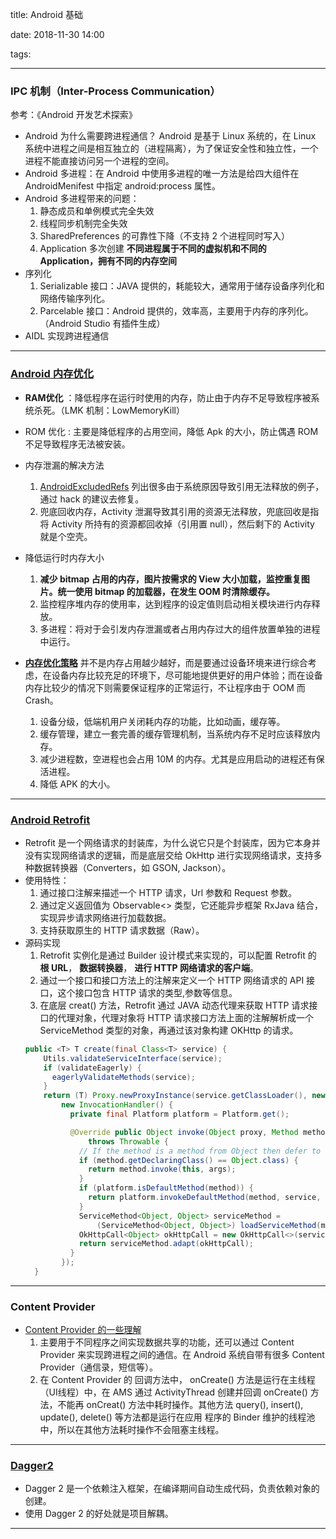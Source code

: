 title: Android 基础

date: 2018-11-30 14:00

tags:

------
### IPC 机制（Inter-Process Communication）
  参考：《Android 开发艺术探索》
  - Android 为什么需要跨进程通信？
    Android 是基于 Linux 系统的，在 Linux 系统中进程之间是相互独立的（进程隔离），为了保证安全性和独立性，一个进程不能直接访问另一个进程的空间。
  - Android 多进程：在 Android 中使用多进程的唯一方法是给四大组件在 AndroidMenifest 中指定 android:process 属性。
  - Android 多进程带来的问题：
    1. 静态成员和单例模式完全失效
    2. 线程同步机制完全失效
    3. SharedPreferences 的可靠性下降（不支持 2 个进程同时写入）
    4. Application 多次创建
    **不同进程属于不同的虚拟机和不同的 Application，拥有不同的内存空间**
  - 序列化
    1. Serializable 接口：JAVA 提供的，耗能较大，通常用于储存设备序列化和网络传输序列化。
    2. Parcelable 接口：Android 提供的，效率高，主要用于内存的序列化。（Android Studio 有插件生成）
  - AIDL 实现跨进程通信

<!--more-->

---
### [Android 内存优化](https://mp.weixin.qq.com/s/Z7oMv0IgKWNkhLon_hFakg?)
  - **RAM优化** ：降低程序在运行时使用的内存，防止由于内存不足导致程序被系统杀死。（LMK 机制：LowMemoryKill）
  - ROM 优化 : 主要是降低程序的占用空间，降低 Apk 的大小，防止偶遇 ROM 不足导致程序无法被安装。

  - 内存泄漏的解决方法
    1. [AndroidExcludedRefs](https://github.com/square/leakcanary/blob/master/leakcanary-android/src/main/java/com/squareup/leakcanary/AndroidExcludedRefs.java) 列出很多由于系统原因导致引用无法释放的例子，通过 hack 的建议去修复。
    2. 兜底回收内存，Activity 泄漏导致其引用的资源无法释放，兜底回收是指将 Activity 所持有的资源都回收掉（引用置 null），然后剩下的 Activity 就是个空壳。
  - 降低运行时内存大小
    1. **减少 bitmap 占用的内存，图片按需求的 View 大小加载，监控重复图片。统一使用 bitmap 的加载器，在发生 OOM 时清除缓存。**
    2. 监控程序堆内存的使用率，达到程序的设定值则启动相关模块进行内存释放。
    3. 多进程：将对于会引发内存泄漏或者占用内存过大的组件放置单独的进程中运行。
  - **[内存优化策略](https://time.geekbang.org/column/article/71610)**
    并不是内存占用越少越好，而是要通过设备环境来进行综合考虑，在设备内存比较充足的环境下，尽可能地提供更好的用户体验；而在设备内存比较少的情况下则需要保证程序的正常运行，不让程序由于 OOM 而 Crash。
    1. 设备分级，低端机用户关闭耗内存的功能，比如动画，缓存等。
    2. 缓存管理，建立一套完善的缓存管理机制，当系统内存不足时应该释放内存。
    3. 减少进程数，空进程也会占用 10M 的内存。尤其是应用启动的进程还有保活进程。
    4. 降低 APK 的大小。

---
### [Android Retrofit](https://square.github.io/retrofit/)
  - Retrofit 是一个网络请求的封装库，为什么说它只是个封装库，因为它本身并没有实现网络请求的逻辑，而是底层交给 OkHttp 进行实现网络请求，支持多种数据转换器（Converters，如 GSON, Jackson）。
  - 使用特性：
    1. 通过接口注解来描述一个 HTTP 请求，Url 参数和 Request 参数。
    2. 通过定义返回值为 Observable<> 类型，它还能异步框架 RxJava 结合，实现异步请求网络进行加载数据。
    3. 支持获取原生的 HTTP 请求数据（Raw）。
  - 源码实现
    1. Retrofit 实例化是通过 Builder 设计模式来实现的，可以配置 Retrofit 的 **根 URL**， **数据转换器**， **进行 HTTP 网络请求的客户端**。
    2. 通过一个接口和接口方法上的注解来定义一个 HTTP 网络请求的 API 接口，这个接口包含 HTTP 请求的类型,参数等信息。
    3. 在底层 creat() 方法，Retrofit 通过 JAVA 动态代理来获取 HTTP 请求接口的代理对象，代理对象将 HTTP 请求接口方法上面的注解解析成一个 ServiceMethod 类型的对象，再通过该对象构建 OKHttp 的请求。
    ```Java
    public <T> T create(final Class<T> service) {
        Utils.validateServiceInterface(service);
        if (validateEagerly) {
          eagerlyValidateMethods(service);
        }
        return (T) Proxy.newProxyInstance(service.getClassLoader(), new Class<?>[] { service },
            new InvocationHandler() {
              private final Platform platform = Platform.get();

              @Override public Object invoke(Object proxy, Method method, @Nullable Object[] args)
                  throws Throwable {
                // If the method is a method from Object then defer to normal invocation.
                if (method.getDeclaringClass() == Object.class) {
                  return method.invoke(this, args);
                }
                if (platform.isDefaultMethod(method)) {
                  return platform.invokeDefaultMethod(method, service, proxy, args);
                }
                ServiceMethod<Object, Object> serviceMethod =
                    (ServiceMethod<Object, Object>) loadServiceMethod(method);
                OkHttpCall<Object> okHttpCall = new OkHttpCall<>(serviceMethod, args);
                return serviceMethod.adapt(okHttpCall);
              }
            });
      }
    ```
---
### Content Provider

- [Content Provider 的一些理解](https://www.jianshu.com/p/c70ae80cf64d)
  1. 主要用于不同程序之间实现数据共享的功能，还可以通过 Content Provider 来实现跨进程之间的通信。在 Android 系统自带有很多 Content Provider（通信录，短信等）。
  2. 在 Content Provider 的 回调方法中， onCreate() 方法是运行在主线程（UI线程）中，在 AMS 通过 ActivityThread 创建并回调 onCreate() 方法，不能再 onCreat() 方法中耗时操作。其他方法 query(), insert(), update(), delete() 等方法都是运行在应用 程序的 Binder 维护的线程池中，所以在其他方法耗时操作不会阻塞主线程。

----
### [Dagger2](https://www.jianshu.com/p/24af4c102f62)
  - Dagger 2 是一个依赖注入框架，在编译期间自动生成代码，负责依赖对象的创建。
  - 使用 Dagger 2 的好处就是项目解耦。

---
